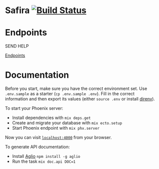 # Safira [![Build Status](https://travis-ci.com/cesium/safira.svg?branch=master)](https://travis-ci.com/cesium/safira)

# Endpoints
SEND HELP

[Endpoints](doc/endpoints.md)

# Documentation

Before you start, make sure you have the correct environment set. Use
`.env.sample` as a starter (`cp .env.sample .env`). Fill in the correct
information and then export its values (either `source .env` or install
[direnv](https://direnv.net)).

To start your Phoenix server:

  * Install dependencies with `mix deps.get`
  * Create and migrate your database with `mix ecto.setup`
  * Start Phoenix endpoint with `mix phx.server`

Now you can visit [`localhost:4000`](http://localhost:4000) from your browser.

To generate API documentation:
  
  * Install [Aglio](https://github.com/danielgtaylor/aglio) `npm install -g aglio`
  * Run the task `mix doc.api DOC=1`

